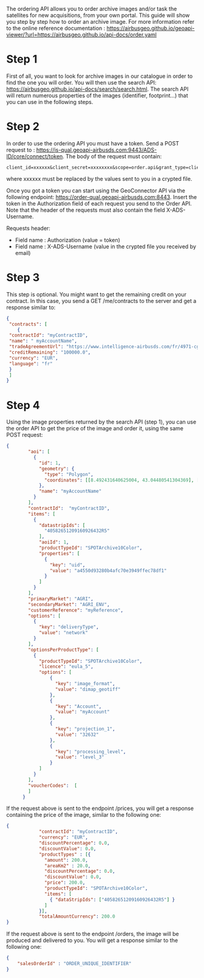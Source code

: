 The ordering API allows you to order archive images and/or task the satellites for new acquisitions, from your own portal. This guide will show you step by step how to order an archive image. For more information refer to the online reference documentation : <https://airbusgeo.github.io/geoapi-viewer/?url=https://airbusgeo.github.io/api-docs/order.yaml>

# Step 1
First of all, you want to look for archive images in our catalogue in order to find the one you will order. You will then use the search API: <https://airbusgeo.github.io/api-docs/search/search.html>. 
The search API will return numerous properties of the images (identifier, footprint...) that you can use in the following steps.

# Step 2
In order to use the ordering API you must have a token. Send a POST request to : <https://is-qual.geoapi-airbusds.com:9443/ADS-ID/core/connect/token>. The body of the request must contain:
```
client_id=xxxxxx&client_secret=xxxxxxxx&scope=order.api&grant_type=client_credentials
```
where xxxxxx must be replaced by the values sent to you in a crypted file.

Once you got a token you can start using the GeoConnector API via the following endpoint: <https://order-qual.geoapi-airbusds.com:8443>. Insert the token in the Authorization field of each request you send to the Order API. Note that the header of the requests must also contain the field X-ADS-Username.

Requests header:
- Field name : Authorization (value = token)
- Field name : X-ADS-Username (value in the crypted file you received by email)

# Step 3
This step is optional. You might want to get the remaining credit on your contract. In this case, you send a GET /me/contracts to the server and get a response similar to:
```json
{
 "contracts": [
 	{
 "contractId": "myContractID",
 "name": " myAccountName",
 "tradeAgreementUrl": "https://www.intelligence-airbusds.com/fr/4971-cgf",
 "creditRemaining": "100000.0",
 "currency": "EUR",
 "language": "fr"
 }
 ]
} 
```

# Step 4
Using the image properties returned by the search API (step 1), you can use the order API to get the price of the image and order it, using the same POST request:
```json
{
        "aoi": [
          {
            "id": 1,
            "geometry": {
              "type": "Polygon",
              "coordinates": [[8.492431640625004, 43.04480541304369], [9.591064453125002, 43.04480541304369], [9.591064453125002, 41.10419094457646], [8.492431640625004, 41.10419094457646],[8.492431640625004, 43.04480541304369]]
            },
            "name": "myAccountName"
          }
        ],
        "contractId":  "myContractID",
        "items": [
          {
            "datastripIds": [
              "40582651209160926432R5"
            ],
            "aoiId": 1,
            "productTypeId": "SPOTArchive10Color",
            "properties": [
              {
                "key": "uid",
                "value": "a4550d93280b4afc70e3949ffec78df1"
              }
            ]
          }
        ],
        "primaryMarket": "AGRI",
        "secondaryMarket": "AGRI_ENV",  
        "customerReference": "myReference",
        "options": [
          {
            "key": "deliveryType",
            "value": "network"
          }
        ],
        "optionsPerProductType": [
          {
            "productTypeId": "SPOTArchive10Color",
            "licence": "eula_5",
            "options": [
                {
                  "key": "image_format",
                  "value": "dimap_geotiff"
                },
                {
                  "key": "Account",
                  "value": "myAccount"
                },
                {
                  "key": "projection_1",
                  "value": "32632"
                },
                {
                  "key": "processing_level",
                  "value": "level_3"
                }
            ]
          }
        ],
        "voucherCodes":  [
        ]
      }
```

If the request above is sent to the endpoint /prices, you will get a response containing the price of the image, similar to the following one:
```json
{
            "contractId": "myContractID",
            "currency": "EUR",
            "discountPercentage": 0.0,
            "discountValue": 0.0,
            "productTypes" : [{
              "amount": 200.0,
              "areaKm2" : 20.0,
              "discountPercentage": 0.0,
              "discountValue": 0.0,
              "price": 200.0,
              "productTypeId": "SPOTArchive10Color",
              "items": [
                { "dataStripIds": ["40582651209160926432R5"] }
              ]
            }],
            "totalAmountCurrency": 200.0            
}
```

If the request above is sent to the endpoint /orders, the image will be produced and delivered to you. You will get a response similar to the following one:
```json
{
	"salesOrderId" : "ORDER_UNIQUE_IDENTIFIER"
}
```

